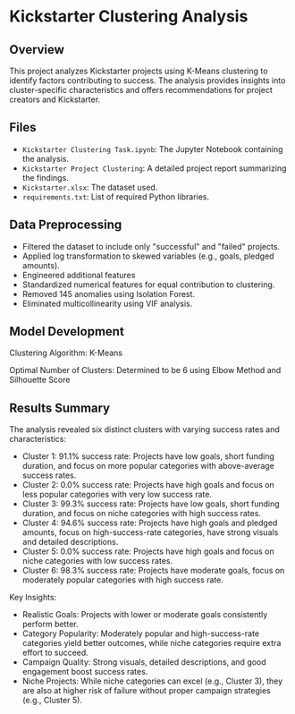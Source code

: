 # Kickstarter Clustering Analysis

## Overview
This project analyzes Kickstarter projects using K-Means clustering to identify factors contributing to success. The analysis provides insights into cluster-specific characteristics and offers recommendations for project creators and Kickstarter.

## Files
- `Kickstarter Clustering Task.ipynb`: The Jupyter Notebook containing the analysis.
- `Kickstarter Project Clustering`: A detailed project report summarizing the findings.
- `Kickstarter.xlsx`: The dataset used.
- `requirements.txt`: List of required Python libraries.

## Data Preprocessing
- Filtered the dataset to include only "successful" and "failed" projects.
- Applied log transformation to skewed variables (e.g., goals, pledged amounts).
- Engineered additional features
- Standardized numerical features for equal contribution to clustering.
- Removed 145 anomalies using Isolation Forest.
- Eliminated multicollinearity using VIF analysis.

## Model Development
Clustering Algorithm: K-Means

Optimal Number of Clusters: Determined to be 6 using Elbow Method and Silhouette Score 

## Results Summary

The analysis revealed six distinct clusters with varying success rates and characteristics:

- Cluster 1: 91.1% success rate: Projects have low goals, short funding duration, and focus on more popular categories with above-average success rates.
- Cluster 2: 0.0% success rate: Projects have high goals and focus on less popular categories with very low success rate.
- Cluster 3: 99.3% success rate: Projects have	low goals, short funding duration, and focus on niche categories with high success rates.
- Cluster 4: 94.6% success rate: Projects have high goals and pledged amounts, focus on high-success-rate categories, have strong visuals and detailed descriptions.
- Cluster 5: 0.0% success rate: Projects have high goals and focus on niche categories with low success rates.
- Cluster 6: 98.3% success rate: Projects have moderate goals, focus on moderately popular categories with high success rate.

Key Insights:
- Realistic Goals: Projects with lower or moderate goals consistently perform better.
- Category Popularity: Moderately popular and high-success-rate categories yield better outcomes, while niche categories require extra effort to succeed.
- Campaign Quality: Strong visuals, detailed descriptions, and good engagement boost success rates.
- Niche Projects: While niche categories can excel (e.g., Cluster 3), they are also at higher risk of failure without proper campaign strategies (e.g., Cluster 5).

